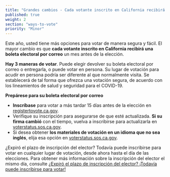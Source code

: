 ```yaml
---
title: "Grandes cambios - Cada votante inscrito en California recibirá una boleta electoral por correo"
published: true
weight: 2
section: "ways-to-vote"
priority: "Minor"
---
```


Este año, usted tiene más opciones para votar de manera segura y fácil. El mayor cambio es que **cada votante inscrito en California recibirá una boleta electoral por correo** un mes antes de la elección.

**Hay 3 maneras de votar**. Puede elegir devolver su boleta electoral por correo o entregarla, o puede votar en persona. Su lugar de votación para acudir en persona podría ser diferente al que normalmente visita. Se establecerá de tal forma que ofrezca una votación segura, de acuerdo con los lineamientos de salud y seguridad para el COVID-19.

**Prepárese para su boleta electoral por correo**
- **Inscríbase** para votar a más tardar 15 días antes de la elección en [registertovote.ca.gov](https://registertovote.ca.gov/es-mx).
- Verifique su inscripción para asegurarse de que esté actualizada. **Si su firma cambió** con el tiempo, vuelva a inscribirse para actualizarla en [voterstatus.sos.ca.gov](https://voterstatus.sos.ca.gov/ES).
- Si desea obtener **los materiales de votación en un idioma que no sea inglés**, elija esa opción en [voterstatus.sos.ca.gov](https://voterstatus.sos.ca.gov/ES).

¿Expiró el plazo de inscripción del elector? Todavía puede inscribirse para votar en cualquier lugar de votación, desde ahora hasta el día de las elecciones. Para obtener más información sobre la inscripción del elector el mismo día, consulte [¿Expiró el plazo de inscripción del elector? ¡Todavía puede inscribirse para votar!](#menu-item-missed-the-voter-registration-deadline-you-can-still-register-and-vote)

   